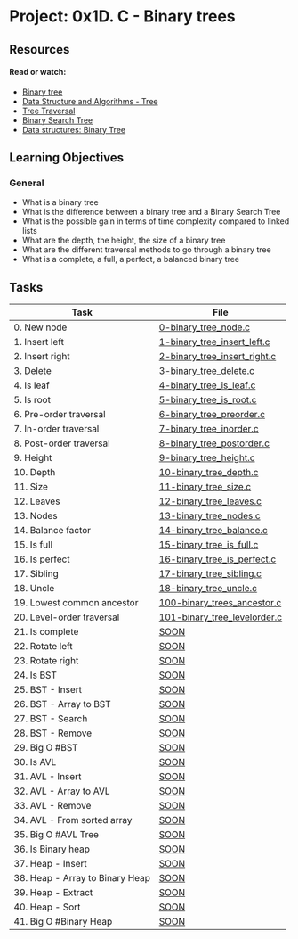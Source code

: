 # Project: 0x1D. C - Binary trees

## Resources

#### Read or watch:

* [Binary tree](https://intranet.alxswe.com/rltoken/1F2x42-8vUbOmU4L1C1KMg)
* [Data Structure and Algorithms - Tree](https://intranet.alxswe.com/rltoken/QmcTMCkQyrgMjrqoWxYdhw)
* [Tree Traversal](https://intranet.alxswe.com/rltoken/z6ZaXr_RxwE5nTHAUx_dfQ)
* [Binary Search Tree](https://intranet.alxswe.com/rltoken/qO5dBlMnYJzbaWG3xVpcnQ)
* [Data structures: Binary Tree](https://intranet.alxswe.com/rltoken/BeyJ2gjlE7_djwRiDyeHig)
## Learning Objectives

### General

* What is a binary tree
* What is the difference between a binary tree and a Binary Search Tree
* What is the possible gain in terms of time complexity compared to linked lists
* What are the depth, the height, the size of a binary tree
* What are the different traversal methods to go through a binary tree
* What is a complete, a full, a perfect, a balanced binary tree
## Tasks

| Task | File |
| ---- | ---- |
| 0. New node | [0-binary_tree_node.c](./0-binary_tree_node.c) |
| 1. Insert left | [1-binary_tree_insert_left.c](./1-binary_tree_insert_left.c) |
| 2. Insert right | [2-binary_tree_insert_right.c](./2-binary_tree_insert_right.c) |
| 3. Delete | [3-binary_tree_delete.c](./3-binary_tree_delete.c) |
| 4. Is leaf | [4-binary_tree_is_leaf.c](./4-binary_tree_is_leaf.c) |
| 5. Is root | [5-binary_tree_is_root.c](./5-binary_tree_is_root.c) |
| 6. Pre-order traversal | [6-binary_tree_preorder.c](./6-binary_tree_preorder.c) |
| 7. In-order traversal | [7-binary_tree_inorder.c](./7-binary_tree_inorder.c) |
| 8. Post-order traversal | [8-binary_tree_postorder.c](./8-binary_tree_postorder.c) |
| 9. Height | [9-binary_tree_height.c](./9-binary_tree_height.c) |
| 10. Depth | [10-binary_tree_depth.c](./10-binary_tree_depth.c) |
| 11. Size | [11-binary_tree_size.c](./11-binary_tree_size.c) |
| 12. Leaves | [12-binary_tree_leaves.c](./12-binary_tree_leaves.c) |
| 13. Nodes | [13-binary_tree_nodes.c](./13-binary_tree_nodes.c) |
| 14. Balance factor | [14-binary_tree_balance.c](./14-binary_tree_balance.c) |
| 15. Is full | [15-binary_tree_is_full.c](./15-binary_tree_is_full.c) |
| 16. Is perfect | [16-binary_tree_is_perfect.c](./16-binary_tree_is_perfect.c) |
| 17. Sibling | [17-binary_tree_sibling.c](./17-binary_tree_sibling.c) |
| 18. Uncle | [18-binary_tree_uncle.c](./18-binary_tree_uncle.c) |
| 19. Lowest common ancestor | [100-binary_trees_ancestor.c](./100-binary_trees_ancestor.c) |
| 20. Level-order traversal | [101-binary_tree_levelorder.c](./101-binary_tree_levelorder.c) |
| 21. Is complete | [SOON](./) |
| 22. Rotate left | [SOON](./) |
| 23. Rotate right | [SOON](./) |
| 24. Is BST | [SOON](./) |
| 25. BST - Insert | [SOON](./) |
| 26. BST - Array to BST | [SOON](./) |
| 27. BST - Search | [SOON](./) |
| 28. BST - Remove | [SOON](./) |
| 29. Big O #BST | [SOON](./) |
| 30. Is AVL | [SOON](./) |
| 31. AVL - Insert | [SOON](./) |
| 32. AVL - Array to AVL | [SOON](./) |
| 33. AVL - Remove | [SOON](./) |
| 34. AVL - From sorted array | [SOON](./) |
| 35. Big O #AVL Tree | [SOON](./) |
| 36. Is Binary heap | [SOON](./) |
| 37. Heap - Insert | [SOON](./) |
| 38. Heap - Array to Binary Heap | [SOON](./) |
| 39. Heap - Extract | [SOON](./) |
| 40. Heap - Sort | [SOON](./) |
| 41. Big O #Binary Heap | [SOON](./) |
